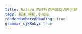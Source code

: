 ```yaml
---
title: RxJava 的线程作用域及切换问题 
tags: 新建,模板,小书匠
renderNumberedHeading: true
grammar_cjkRuby: true
---
```

